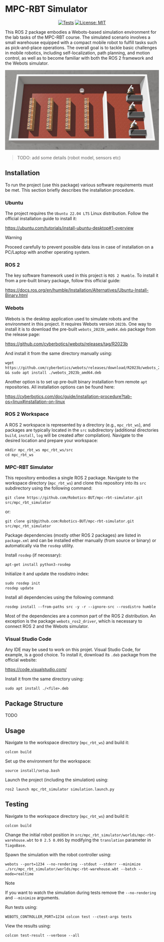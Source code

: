 # MPC-RBT Simulator

<div align="center">

[![Tests](https://github.com/Robotics-BUT/mpc-rbt-simulator/actions/workflows/test.yml/badge.svg?branch=main)](https://github.com/Robotics-BUT/mpc-rbt-simulator/actions/workflows/test.yml)
[![License: MIT](https://img.shields.io/badge/License-MIT-yellow.svg)](https://opensource.org/licenses/MIT)

</div>

This ROS 2 package embodies a Webots-based simulation environment for the lab tasks of the MPC-RBT course. The simulated scenario involves a small warehouse equipped with a compact mobile robot to fulfill tasks such as pick-and-place operations. The overall goal is to tackle basic challenges in mobile robotics, including self-localization, path planning, and motion control, as well as to become familiar with both the ROS 2 framework and the Webots simulator.

![The simulated warehouse](media/warehouse.jpg)

> TODO: add some details (robot model, sensors etc)

## Installation

To run the project (use this package) various software requirements must be met. This section briefly describes the installation procedure.

### Ubuntu

The project requires the `Ubuntu 22.04 LTS` Linux distribution. Follow the official installation guide to install it:

https://ubuntu.com/tutorials/install-ubuntu-desktop#1-overview

> [!Warning]
> Proceed carefully to prevent possible data loss in case of installation on a PC/Laptop with another operating system.

### ROS 2

The key software framework used in this project is `ROS 2 Humble`. To install it from a pre-built binary package, follow this official guide:

https://docs.ros.org/en/humble/Installation/Alternatives/Ubuntu-Install-Binary.html

### Webots

Webots is the desktop application used to simulate robots and the environment in this project. It requires Webots version `2023b`. One way to install it is to download the pre-built `webots_2023b_amd64.deb` package from the release page:

https://github.com/cyberbotics/webots/releases/tag/R2023b

And install it from the same directory manually using:

```
wget https://github.com/cyberbotics/webots/releases/download/R2023b/webots_2023b_amd64.deb && sudo apt install ./webots_2023b_amd64.deb
```

Another option is to set up pre-built binary installation from remote `apt` repositories. All installation options can be found here:

https://cyberbotics.com/doc/guide/installation-procedure?tab-os=linux#installation-on-linux

### ROS 2 Workspace

A ROS 2 workspace is represented by a directory (e.g., `mpc_rbt_ws`), and packages are typically located in the `src` subdirectory (additional directories `build`, `install`, `log` will be created after compilation). Navigate to the desired location and prepare your workspace:

```
mkdir mpc_rbt_ws mpc_rbt_ws/src
cd mpc_rbt_ws
```

### MPC-RBT Simulator

This repository embodies a single ROS 2 package. Navigate to the workspace directory (`mpc_rbt_ws`) and clone this repository into its `src` subdirectory using the following command:

```
git clone https://github.com/Robotics-BUT/mpc-rbt-simulator.git src/mpc_rbt_simulator
```

or:

```
git clone git@github.com:Robotics-BUT/mpc-rbt-simulator.git src/mpc_rbt_simulator
```

Package dependencies (mostly other ROS 2 packages) are listed in `package.xml` and can be installed either manually (from source or binary) or automatically via the `rosdep` utility.

Install `rosdep` (if necessary):

```
apt-get install python3-rosdep
```

Initialize it and update the rosdistro index:

```
sudo rosdep init
rosdep update
```

Install all dependencies using the following command:

```
rosdep install --from-paths src -y -r --ignore-src --rosdistro humble
```

Most of the dependencies are a common part of the ROS 2 distribution. An exception is the package `webots_ros2_driver`, which is necessary to connect ROS 2 and the Webots simulator.

### Visual Studio Code

Any IDE may be used to work on this projet. Visual Studio Code, for example, is a good choice. To install it, download its `.deb` package from the official website:

https://code.visualstudio.com/

Install it from the same directory using:

```
sudo apt install ./<file>.deb
```

## Package Structure

TODO

## Usage

Navigate to the workspace directory (`mpc_rbt_ws`) and build it:

```
colcon build
```

Set up the environment for the workspace:

```
source install/setup.bash
```

Launch the project (including the simulation) using:

```
ros2 launch mpc_rbt_simulator simulation.launch.py
```

## Testing

Navigate to the workspace directory (`mpc_rbt_ws`) and build it:

```
colcon build
```

Change the initial robot position in `src/mpc_rbt_simulator/worlds/mpc-rbt-warehouse.wbt` to `0 2.5 0.095` by modifying the `translation` parameter in `TiagoBase`.

Spawn the simulation with the robot controller using:

```
webots --port=1234 --no-rendering --stdout --stderr --minimize ./src/mpc_rbt_simulator/worlds/mpc-rbt-warehouse.wbt --batch --mode=realtime
```
> [!NOTE]
> If you want to watch the simulation during tests remove the `--no-rendering` and `--minimize` arguments.

Run tests using:

```
WEBOTS_CONTROLLER_PORT=1234 colcon test --ctest-args tests
```

View the results using:
```
colcon test-result --verbose --all
```
